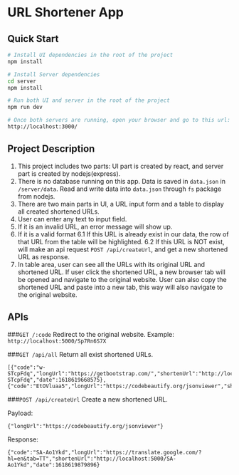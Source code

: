 # URL Shortener App

## Quick Start

```bash
# Install UI dependencies in the root of the project
npm install

# Install Server dependencies
cd server
npm install

# Run both UI and server in the root of the project
npm run dev

# Once both servers are running, open your browser and go to this url:
http://localhost:3000/
```

## Project Description
1. This project includes two parts: UI part is created by react, and server part is created by nodejs(express).
2. There is no database running on this app. Data is saved in ```data.json``` in ```/server/data```. Read and write data into ```data.json``` through ```fs``` package from nodejs.
3. There are two main parts in UI, a URL input form and a table to display all created shortened URLs.
4. User can enter any text to input field. 
5. If it is an invalid URL, an error message will show up. 
6. If it is a valid format
   6.1 If this URL is already exist in our data, the row of that URL from the table will be highlighted.
   6.2 If this URL is NOT exist, will make an api request ```POST /api/createUrl```, and get a new shortened URL as response.
7. In table area, user can see all the URLs with its original URL and shortened URL. If user click the shortened URL, a new browser tab will be opened and navigate to the original website. User can also copy the shortened URL and paste into a new tab, this way will also navigate to the original website.

## APIs

###```GET /:code```
Redirect to the original website. 
Example: ```http://localhost:5000/Sp7Rn6S7X```

###```GET /api/all```
Return all exist shortened URLs.
```
[{"code":"w-STcpFdq","longUrl":"https://getbootstrap.com/","shortenUrl":"http://localhost:5000/w-STcpFdq","date":1618619668575},{"code":"EtOVluaa5","longUrl":"https://codebeautify.org/jsonviewer","shortenUrl":"http://localhost:5000/EtOVluaa5","date":1618619734963}]
```

###```POST /api/createUrl```
Create a new shortened URL. 

Payload: 
```
{"longUrl":"https://codebeautify.org/jsonviewer"}
```

Response: 
```
{"code":"SA-Ao1Ykd","longUrl":"https://translate.google.com/?hl=en&tab=TT","shortenUrl":"http://localhost:5000/SA-Ao1Ykd","date":1618619879896}
```
